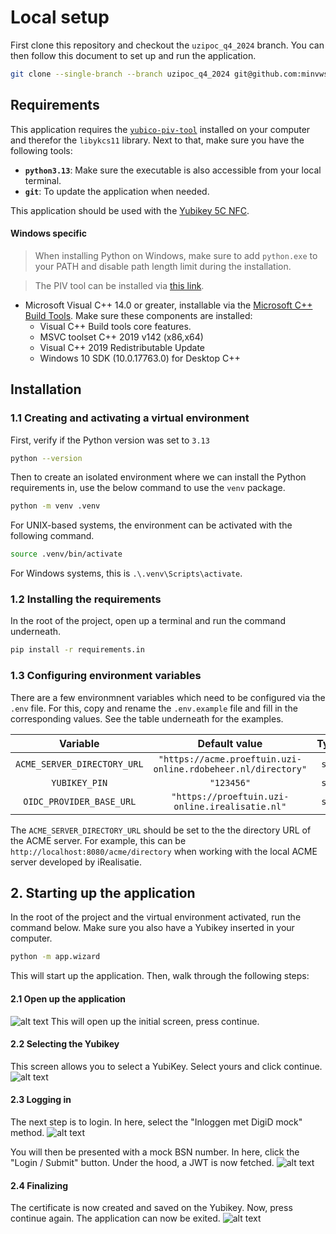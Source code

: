 # Local setup
First clone this repository and checkout the `uzipoc_q4_2024` branch. You can then follow this document to set up and run the application.

```bash
git clone --single-branch --branch uzipoc_q4_2024 git@github.com:minvws/nl-uzipoc-yubisign.git
```


## Requirements

This application requires the [`yubico-piv-tool`](https://developers.yubico.com/yubico-piv-tool/) installed on your computer and therefor the `libykcs11` library. Next to that, make sure you have the following tools:

- **`python3.13`**: Make sure the executable is also accessible from your local terminal.
- **`git`**: To update the application when needed.

This application should be used with the [Yubikey 5C NFC]( https://www.yubico.com/nl/product/yubikey-5-series/yubikey-5c-nfc/).



#### Windows specific
> When installing Python on Windows, make sure to add `python.exe` to your PATH and disable path length limit during the installation.

> The PIV tool can be installed via [this link](https://developers.yubico.com/yubico-piv-tool/Releases/).
- Microsoft Visual C++ 14.0 or greater, installable via the [Microsoft C++ Build Tools](https://visualstudio.microsoft.com/visual-cpp-build-tools/). Make sure these components are installed:
  - Visual C++ Build tools core features.
  - MSVC toolset C++ 2019 v142 (x86,x64)
  - Visual C++ 2019 Redistributable Update
  - Windows 10 SDK (10.0.17763.0) for Desktop C++




## Installation

### 1.1 Creating and activating a virtual environment

First, verify if the Python version was set to `3.13`

```bash
python --version
```
Then to create an isolated environment where we can install the Python requirements in, use the below command to use the `venv` package.

```bash
python -m venv .venv
```

For UNIX-based systems, the environment can be activated with the following command.

```bash
source .venv/bin/activate
```

For Windows systems, this is `.\.venv\Scripts\activate`.

### 1.2 Installing the requirements

In the root of the project, open up a terminal and run the command underneath.

```bash
pip install -r requirements.in
```

### 1.3 Configuring environment variables

There are a few environmnent variables which need to be configured via the `.env` file. For this, copy and rename the `.env.example` file and fill in the corresponding values. See the table underneath for the examples.

|          Variable           |                         Default value                          | Type  |
| :-------------------------: | :------------------------------------------------------------: | :---: |
| `ACME_SERVER_DIRECTORY_URL` | `"https://acme.proeftuin.uzi-online.rdobeheer.nl/directory"` | `str` |
|        `YUBIKEY_PIN`        |                           `"123456"`                           | `str` |
|  `OIDC_PROVIDER_BASE_URL`   |        `"https://proeftuin.uzi-online.irealisatie.nl"`         | `str` |

The `ACME_SERVER_DIRECTORY_URL` should be set to the the directory URL of the ACME server. For example, this can be `http://localhost:8080/acme/directory` when working with the local ACME server developed by iRealisatie.

## 2. Starting up the application

In the root of the project and the virtual environment activated, run the command below. Make sure you also have a Yubikey inserted in your computer.

```bash
python -m app.wizard
```

This will start up the application. Then, walk through the following steps:

#### 2.1 Open up the application

![alt text](image.png)
This will open up the initial screen, press continue.

#### 2.2 Selecting the Yubikey

This screen allows you to select a YubiKey. Select yours and click continue.
![alt text](image-1.png)

#### 2.3 Logging in

The next step is to login. In here, select the "Inloggen met DigiD mock" method.
![alt text](image-4.png)

You will then be presented with a mock BSN number. In here, click the "Login / Submit" button. Under the hood, a JWT is now fetched.
![alt text](image-5.png)

#### 2.4 Finalizing

The certificate is now created and saved on the Yubikey. Now, press continue again. The application can now be exited.
![alt text](image-6.png)

